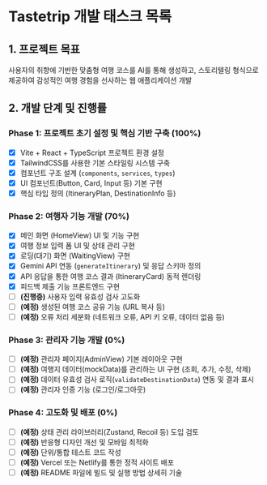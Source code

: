 # Tastetrip 개발 태스크 목록

## 1. 프로젝트 목표
사용자의 취향에 기반한 맞춤형 여행 코스를 AI를 통해 생성하고, 스토리텔링 형식으로 제공하여 감성적인 여행 경험을 선사하는 웹 애플리케이션 개발

## 2. 개발 단계 및 진행률

### Phase 1: 프로젝트 초기 설정 및 핵심 기반 구축 (100%)
- [x] Vite + React + TypeScript 프로젝트 환경 설정
- [x] TailwindCSS를 사용한 기본 스타일링 시스템 구축
- [x] 컴포넌트 구조 설계 (`components`, `services`, `types`)
- [x] UI 컴포넌트(Button, Card, Input 등) 기본 구현
- [x] 핵심 타입 정의 (ItineraryPlan, DestinationInfo 등)

### Phase 2: 여행자 기능 개발 (70%)
- [x] 메인 화면 (HomeView) UI 및 기능 구현
- [x] 여행 정보 입력 폼 UI 및 상태 관리 구현
- [x] 로딩(대기) 화면 (WaitingView) 구현
- [x] Gemini API 연동 (`generateItinerary`) 및 응답 스키마 정의
- [x] API 응답을 통한 여행 코스 결과 (ItineraryCard) 동적 렌더링
- [x] 피드백 제출 기능 프론트엔드 구현
- [ ] **(진행중)** 사용자 입력 유효성 검사 고도화
- [ ] **(예정)** 생성된 여행 코스 공유 기능 (URL 복사 등)
- [ ] **(예정)** 오류 처리 세분화 (네트워크 오류, API 키 오류, 데이터 없음 등)

### Phase 3: 관리자 기능 개발 (0%)
- [ ] **(예정)** 관리자 페이지(AdminView) 기본 레이아웃 구현
- [ ] **(예정)** 여행지 데이터(mockData)를 관리하는 UI 구현 (조회, 추가, 수정, 삭제)
- [ ] **(예정)** 데이터 유효성 검사 로직(`validateDestinationData`) 연동 및 결과 표시
- [ ] **(예정)** 관리자 인증 기능 (로그인/로그아웃)

### Phase 4: 고도화 및 배포 (0%)
- [ ] **(예정)** 상태 관리 라이브러리(Zustand, Recoil 등) 도입 검토
- [ ] **(예정)** 반응형 디자인 개선 및 모바일 최적화
- [ ] **(예정)** 단위/통합 테스트 코드 작성
- [ ] **(예정)** Vercel 또는 Netlify를 통한 정적 사이트 배포
- [ ] **(예정)** README 파일에 빌드 및 실행 방법 상세히 기술
